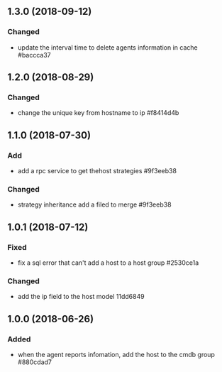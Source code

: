 
## 1.3.0 (2018-09-12)

### Changed
- update the interval time to delete agents information in cache #baccca37

## 1.2.0 (2018-08-29)

### Changed
- change the unique key from hostname to ip #f8414d4b

## 1.1.0 (2018-07-30)

### Add
- add a rpc service to get thehost strategies #9f3eeb38

### Changed
- strategy inheritance add a filed to merge #9f3eeb38

## 1.0.1 (2018-07-12)

### Fixed
- fix a sql error that can't add a host to a host group #2530ce1a

### Changed
- add the ip field to the host model 11dd6849

## 1.0.0 (2018-06-26)

### Added
- when the agent reports infomation, add the host to the cmdb group #880cdad7
